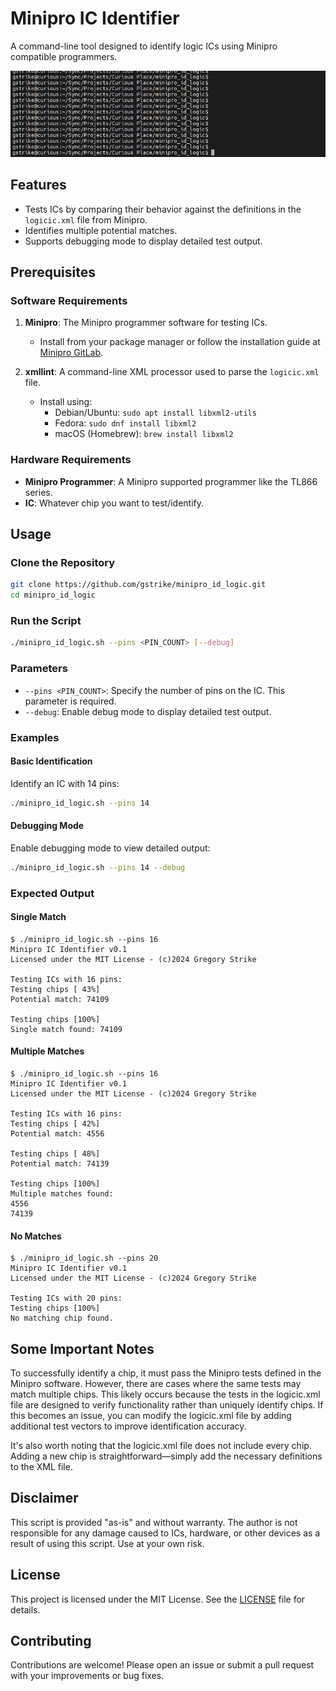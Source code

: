 
# Minipro IC Identifier
A command-line tool designed to identify logic ICs using Minipro compatible programmers.

![Using Minipro IC Identifier](images/capture_usage.gif)

## Features
- Tests ICs by comparing their behavior against the definitions in the `logicic.xml` file from Minipro.
- Identifies multiple potential matches.
- Supports debugging mode to display detailed test output.

## Prerequisites

### Software Requirements
1. **Minipro**: The Minipro programmer software for testing ICs.
   - Install from your package manager or follow the installation guide at [Minipro GitLab](https://gitlab.com/DavidGriffith/minipro).

2. **xmllint**: A command-line XML processor used to parse the `logicic.xml` file.
   - Install using:
     - Debian/Ubuntu: `sudo apt install libxml2-utils`
     - Fedora: `sudo dnf install libxml2`
     - macOS (Homebrew): `brew install libxml2`

### Hardware Requirements
- **Minipro Programmer**: A Minipro supported programmer like the TL866 series.
- **IC**: Whatever chip you want to test/identify.

## Usage

### Clone the Repository
```bash
git clone https://github.com/gstrike/minipro_id_logic.git
cd minipro_id_logic
```

### Run the Script
```bash
./minipro_id_logic.sh --pins <PIN_COUNT> [--debug]
```

### Parameters
- `--pins <PIN_COUNT>`: Specify the number of pins on the IC. This parameter is required.
- `--debug`: Enable debug mode to display detailed test output.

### Examples
#### Basic Identification
Identify an IC with 14 pins:
```bash
./minipro_id_logic.sh --pins 14
```

#### Debugging Mode
Enable debugging mode to view detailed output:
```bash
./minipro_id_logic.sh --pins 14 --debug
```

### Expected Output
#### Single Match
```plaintext
$ ./minipro_id_logic.sh --pins 16
Minipro IC Identifier v0.1
Licensed under the MIT License - (c)2024 Gregory Strike

Testing ICs with 16 pins:
Testing chips [ 43%]
Potential match: 74109

Testing chips [100%]
Single match found: 74109
```

#### Multiple Matches
```plaintext
$ ./minipro_id_logic.sh --pins 16
Minipro IC Identifier v0.1
Licensed under the MIT License - (c)2024 Gregory Strike

Testing ICs with 16 pins:
Testing chips [ 42%]
Potential match: 4556

Testing chips [ 48%]
Potential match: 74139

Testing chips [100%]
Multiple matches found:
4556
74139
```

#### No Matches
```plaintext
$ ./minipro_id_logic.sh --pins 20
Minipro IC Identifier v0.1
Licensed under the MIT License - (c)2024 Gregory Strike

Testing ICs with 20 pins:
Testing chips [100%]
No matching chip found.
```

## Some Important Notes
To successfully identify a chip, it must pass the Minipro tests defined in the Minipro software. However, there are cases where the same tests may match multiple chips. This likely occurs because the tests in the logicic.xml file are designed to verify functionality rather than uniquely identify chips. If this becomes an issue, you can modify the logicic.xml file by adding additional test vectors to improve identification accuracy.

It's also worth noting that the logicic.xml file does not include every chip. Adding a new chip is straightforward—simply add the necessary definitions to the XML file.

## Disclaimer
This script is provided "as-is" and without warranty. The author is not responsible for any damage caused to ICs, hardware, or other devices as a result of using this script. Use at your own risk.

## License
This project is licensed under the MIT License. See the [LICENSE](LICENSE) file for details.

## Contributing
Contributions are welcome! Please open an issue or submit a pull request with your improvements or bug fixes.
